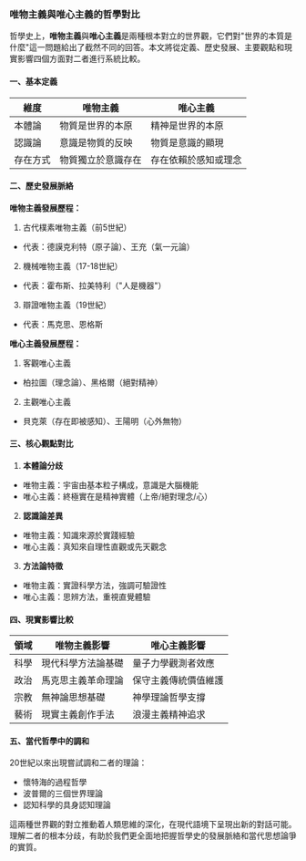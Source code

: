 ### **唯物主義與唯心主義的哲學對比**

哲學史上，**唯物主義**與**唯心主義**是兩種根本對立的世界觀，它們對"世界的本質是什麼"這一問題給出了截然不同的回答。本文將從定義、歷史發展、主要觀點和現實影響四個方面對二者進行系統比較。

#### **一、基本定義**
| 維度 | 唯物主義 | 唯心主義 |
|------------|------------------------------|------------------------------|
| 本體論 | 物質是世界的本原 | 精神是世界的本原 |
| 認識論 | 意識是物質的反映 | 物質是意識的顯現 |
| 存在方式 | 物質獨立於意識存在 | 存在依賴於感知或理念 |

#### **二、歷史發展脈絡**
**唯物主義發展歷程：**
1. 古代樸素唯物主義（前5世紀）
- 代表：德謨克利特（原子論）、王充（氣一元論）
2. 機械唯物主義（17-18世紀）
- 代表：霍布斯、拉美特利（"人是機器"）
3. 辯證唯物主義（19世紀）
- 代表：馬克思、恩格斯

**唯心主義發展歷程：**
1. 客觀唯心主義
- 柏拉圖（理念論）、黑格爾（絕對精神）
2. 主觀唯心主義
- 貝克萊（存在即被感知）、王陽明（心外無物）

#### **三、核心觀點對比**
1. **本體論分歧**
- 唯物主義：宇宙由基本粒子構成，意識是大腦機能
- 唯心主義：終極實在是精神實體（上帝/絕對理念/心）

2. **認識論差異**
- 唯物主義：知識來源於實踐經驗
- 唯心主義：真知來自理性直觀或先天觀念

3. **方法論特徵**
- 唯物主義：實證科學方法，強調可驗證性
- 唯心主義：思辨方法，重視直覺體驗

#### **四、現實影響比較**
| 領域 | 唯物主義影響 | 唯心主義影響 |
|------------|------------------------------|------------------------------|
| 科學 | 現代科學方法論基礎 | 量子力學觀測者效應 |
| 政治 | 馬克思主義革命理論 | 保守主義傳統價值維護 |
| 宗教 | 無神論思想基礎 | 神學理論哲學支撐 |
| 藝術 | 現實主義創作手法 | 浪漫主義精神追求 |

#### **五、當代哲學中的調和**
20世紀以來出現嘗試調和二者的理論：
- 懷特海的過程哲學
- 波普爾的三個世界理論
- 認知科學的具身認知理論

這兩種世界觀的對立推動着人類思維的深化，在現代語境下呈現出新的對話可能。理解二者的根本分歧，有助於我們更全面地把握哲學史的發展脈絡和當代思想論爭的實質。
